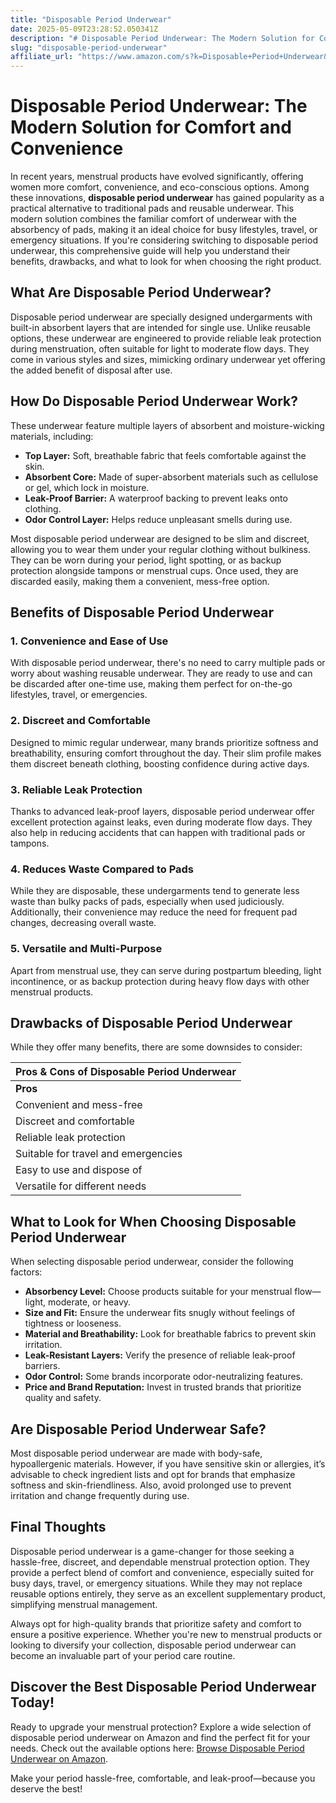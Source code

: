 ```yaml
---
title: "Disposable Period Underwear"
date: 2025-05-09T23:28:52.050341Z
description: "# Disposable Period Underwear: The Modern Solution for Comfort and Convenience..."
slug: "disposable-period-underwear"
affiliate_url: "https://www.amazon.com/s?k=Disposable+Period+Underwear&linkCode=ll2&tag=alrimweb-20&linkId=962a266b787d542ab04ab490b34de0ce&language=en_US&ref_=as_li_ss_tl"
---
```

# Disposable Period Underwear: The Modern Solution for Comfort and Convenience

In recent years, menstrual products have evolved significantly, offering women more comfort, convenience, and eco-conscious options. Among these innovations, **disposable period underwear** has gained popularity as a practical alternative to traditional pads and reusable underwear. This modern solution combines the familiar comfort of underwear with the absorbency of pads, making it an ideal choice for busy lifestyles, travel, or emergency situations. If you're considering switching to disposable period underwear, this comprehensive guide will help you understand their benefits, drawbacks, and what to look for when choosing the right product.

## What Are Disposable Period Underwear?

Disposable period underwear are specially designed undergarments with built-in absorbent layers that are intended for single use. Unlike reusable options, these underwear are engineered to provide reliable leak protection during menstruation, often suitable for light to moderate flow days. They come in various styles and sizes, mimicking ordinary underwear yet offering the added benefit of disposal after use.

## How Do Disposable Period Underwear Work?

These underwear feature multiple layers of absorbent and moisture-wicking materials, including:

- **Top Layer:** Soft, breathable fabric that feels comfortable against the skin.
- **Absorbent Core:** Made of super-absorbent materials such as cellulose or gel, which lock in moisture.
- **Leak-Proof Barrier:** A waterproof backing to prevent leaks onto clothing.
- **Odor Control Layer:** Helps reduce unpleasant smells during use.

Most disposable period underwear are designed to be slim and discreet, allowing you to wear them under your regular clothing without bulkiness. They can be worn during your period, light spotting, or as backup protection alongside tampons or menstrual cups. Once used, they are discarded easily, making them a convenient, mess-free option.

## Benefits of Disposable Period Underwear

### 1. Convenience and Ease of Use

With disposable period underwear, there's no need to carry multiple pads or worry about washing reusable underwear. They are ready to use and can be discarded after one-time use, making them perfect for on-the-go lifestyles, travel, or emergencies.

### 2. Discreet and Comfortable

Designed to mimic regular underwear, many brands prioritize softness and breathability, ensuring comfort throughout the day. Their slim profile makes them discreet beneath clothing, boosting confidence during active days.

### 3. Reliable Leak Protection

Thanks to advanced leak-proof layers, disposable period underwear offer excellent protection against leaks, even during moderate flow days. They also help in reducing accidents that can happen with traditional pads or tampons.

### 4. Reduces Waste Compared to Pads

While they are disposable, these undergarments tend to generate less waste than bulky packs of pads, especially when used judiciously. Additionally, their convenience may reduce the need for frequent pad changes, decreasing overall waste.

### 5. Versatile and Multi-Purpose

Apart from menstrual use, they can serve during postpartum bleeding, light incontinence, or as backup protection during heavy flow days with other menstrual products.

## Drawbacks of Disposable Period Underwear

While they offer many benefits, there are some downsides to consider:

| Pros & Cons of Disposable Period Underwear |
|----------------------------------------------|
| **Pros**                                   | **Cons**                                         |
| Convenient and mess-free                   | More expensive per unit than reusable options   |
| Discreet and comfortable                   | Contributes to more waste                        |
| Reliable leak protection                     | May cause skin irritation for sensitive skin   |
| Suitable for travel and emergencies         | Not eco-friendly in the long term              |
| Easy to use and dispose of                   | Some brands may have a plastic-like feel       |
| Versatile for different needs               | Limited absorbency capacity; not ideal for heavy flow|

## What to Look for When Choosing Disposable Period Underwear

When selecting disposable period underwear, consider the following factors:

- **Absorbency Level:** Choose products suitable for your menstrual flow—light, moderate, or heavy.
- **Size and Fit:** Ensure the underwear fits snugly without feelings of tightness or looseness.
- **Material and Breathability:** Look for breathable fabrics to prevent skin irritation.
- **Leak-Resistant Layers:** Verify the presence of reliable leak-proof barriers.
- **Odor Control:** Some brands incorporate odor-neutralizing features.
- **Price and Brand Reputation:** Invest in trusted brands that prioritize quality and safety.

## Are Disposable Period Underwear Safe?

Most disposable period underwear are made with body-safe, hypoallergenic materials. However, if you have sensitive skin or allergies, it’s advisable to check ingredient lists and opt for brands that emphasize softness and skin-friendliness. Also, avoid prolonged use to prevent irritation and change frequently during use.

## Final Thoughts

Disposable period underwear is a game-changer for those seeking a hassle-free, discreet, and dependable menstrual protection option. They provide a perfect blend of comfort and convenience, especially suited for busy days, travel, or emergency situations. While they may not replace reusable options entirely, they serve as an excellent supplementary product, simplifying menstrual management.

Always opt for high-quality brands that prioritize safety and comfort to ensure a positive experience. Whether you're new to menstrual products or looking to diversify your collection, disposable period underwear can become an invaluable part of your period care routine.

## Discover the Best Disposable Period Underwear Today!

Ready to upgrade your menstrual protection? Explore a wide selection of disposable period underwear on Amazon and find the perfect fit for your needs. Check out the available options here: [Browse Disposable Period Underwear on Amazon](https://www.amazon.com/s?k=Disposable+Period+Underwear&linkCode=ll2&tag=alrimweb-20&linkId=962a266b787d542ab04ab490b34de0ce&language=en_US&ref_=as_li_ss_tl).

Make your period hassle-free, comfortable, and leak-proof—because you deserve the best!